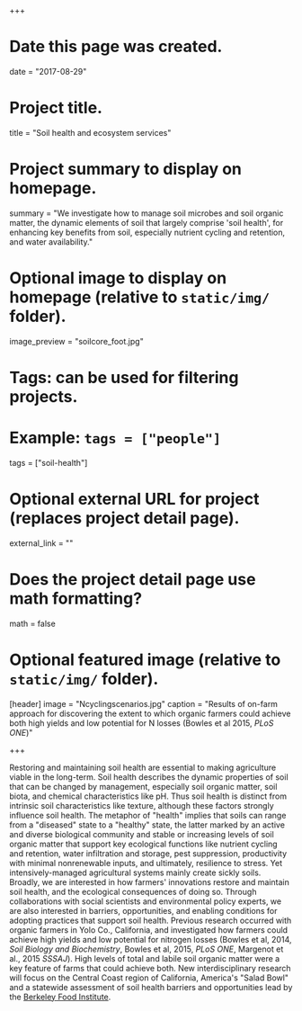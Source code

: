 +++
# Date this page was created.
date = "2017-08-29"

# Project title.
title = "Soil health and ecosystem services"

# Project summary to display on homepage.
summary = "We investigate how to manage soil microbes and soil organic matter, the dynamic elements of soil that largely comprise 'soil health', for enhancing key benefits from soil, especially nutrient cycling and retention, and water availability."

# Optional image to display on homepage (relative to `static/img/` folder).
image_preview = "soilcore_foot.jpg"

# Tags: can be used for filtering projects.
# Example: `tags = ["people"]`
tags = ["soil-health"]

# Optional external URL for project (replaces project detail page).
external_link = ""

# Does the project detail page use math formatting?
math = false

# Optional featured image (relative to `static/img/` folder).
[header]
image = "Ncyclingscenarios.jpg"
caption = "Results of on-farm approach for discovering the extent to which organic farmers could achieve both high yields and low potential for N losses (Bowles et al 2015, *PLoS ONE*)"

+++

Restoring and maintaining soil health are essential to making agriculture viable in the long-term. Soil health describes the dynamic properties of soil that can be changed by management, especially soil organic matter, soil biota, and chemical characteristics like pH. Thus soil health is distinct from intrinsic soil characteristics like texture, although these factors strongly influence soil health. The metaphor of "health" implies that soils can range from a "diseased" state to a "healthy" state, the latter marked by an active and diverse biological community and stable or increasing levels of soil organic matter that support key ecological functions like nutrient cycling and retention, water infiltration and storage, pest suppression, productivity with minimal nonrenewable inputs, and ultimately, resilience to stress. Yet intensively-managed agricultural systems mainly create sickly soils. Broadly, we are interested in how farmers' innovations restore and maintain soil health, and the ecological consequences of doing so. Through collaborations with social scientists and environmental policy experts, we are also interested in barriers, opportunities, and enabling conditions for adopting practices that support soil health. Previous research occurred with organic farmers in Yolo Co., California, and investigated how farmers could achieve high yields and low potential for nitrogen losses (Bowles et al, 2014, *Soil Biology and Biochemistry*, Bowles et al, 2015, *PLoS ONE*, Margenot et al., 2015 *SSSAJ*). High levels of total and labile soil organic matter were a key feature of farms that could achieve both. New interdisciplinary research will focus on the Central Coast region of California, America's "Salad Bowl" and a statewide assessment of soil health barriers and opportunities lead by the [Berkeley Food Institute](https://food.berkeley.edu/).